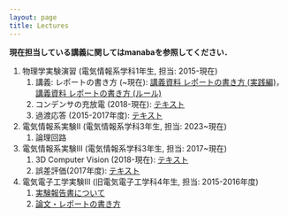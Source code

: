 ```yaml
---
layout: page
title: Lectures
---
```


**現在担当している講義に関してはmanabaを参照してください．**

1. 物理学実験演習 (電気情報系学科1年生, 担当: 2015-現在)
   1. 講義: レポートの書き方 (~現在): [講義資料 レポートの書き方 (実践編)](http://bit.ly/oyamada_exp_phy_slide)，[講義資料 レポートの書き方 (ルール)](https://drive.google.com/file/d/1vy4GNon8GfPP2hFxRgTJoLM-nugZJPJr/view?usp=sharing)
   1. コンデンサの充放電 (2018-現在): [テキスト](https://drive.google.com/file/d/1d1Uxgg7DG_NlRXexl3O4ZU5Rs7579nbk/view?usp=sharing)
   1. 過渡応答 (2015-2017年度): [テキスト](https://drive.google.com/open?id=1_MFeDWT2-hsYYaqvItV5EhkYDR5oL0dG) 
1. 電気情報系実験II (電気情報系学科3年生, 担当: 2023~現在)
   1. 論理回路
1. 電気情報系実験III (電気情報系学科3年生, 担当: 2017~現在)
   1. 3D Computer Vision (2018-現在): [テキスト](https://drive.google.com/file/d/1HMwmk9YjOA59_XSKgWQXFos1pjntYR8T/view?usp=sharing) 
   1. 誤差評価(2017年度): [テキスト](https://drive.google.com/open?id=1cQRNm9xnvsN6cPxG5iAhFG8YYCUvQa-s)  
1. 電気電子工学実験III (旧電気電子工学科4年生, 担当: 2015-2016年度)
   1. [実験報告書について](https://drive.google.com/file/d/1_ZIdUzSYPXuzXc12cjXZ70jUQ8nnIH9J/view?usp=sharing) 
   1. [論文・レポートの書き方](https://drive.google.com/file/d/1vy4GNon8GfPP2hFxRgTJoLM-nugZJPJr/view?usp=sharing)
